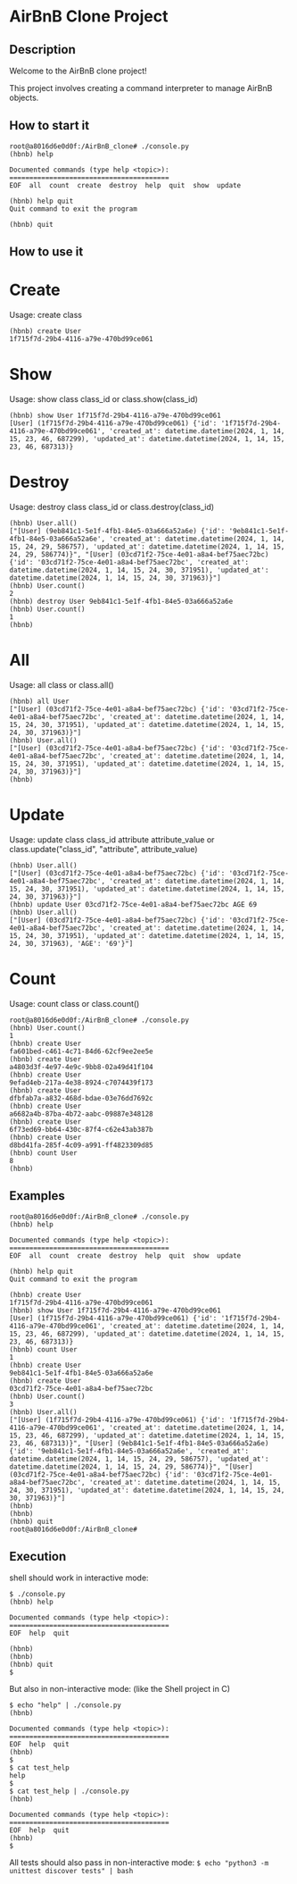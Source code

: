 # AirBnB Clone Project

## Description

Welcome to the AirBnB clone project!

This project involves creating a command interpreter to manage AirBnB objects.
## How to start it
```
root@a8016d6e0d0f:/AirBnB_clone# ./console.py
(hbnb) help

Documented commands (type help <topic>):
========================================
EOF  all  count  create  destroy  help  quit  show  update

(hbnb) help quit
Quit command to exit the program

(hbnb) quit
```
## How to use it
# Create
Usage: create class
```
(hbnb) create User
1f715f7d-29b4-4116-a79e-470bd99ce061
```
# Show
Usage: show class class_id
or
class.show(class_id)
```
(hbnb) show User 1f715f7d-29b4-4116-a79e-470bd99ce061
[User] (1f715f7d-29b4-4116-a79e-470bd99ce061) {'id': '1f715f7d-29b4-4116-a79e-470bd99ce061', 'created_at': datetime.datetime(2024, 1, 14, 15, 23, 46, 687299), 'updated_at': datetime.datetime(2024, 1, 14, 15, 23, 46, 687313)}
```
# Destroy
Usage: destroy class class_id
or
class.destroy(class_id)
```
(hbnb) User.all()
["[User] (9eb841c1-5e1f-4fb1-84e5-03a666a52a6e) {'id': '9eb841c1-5e1f-4fb1-84e5-03a666a52a6e', 'created_at': datetime.datetime(2024, 1, 14, 15, 24, 29, 586757), 'updated_at': datetime.datetime(2024, 1, 14, 15, 24, 29, 586774)}", "[User] (03cd71f2-75ce-4e01-a8a4-bef75aec72bc) {'id': '03cd71f2-75ce-4e01-a8a4-bef75aec72bc', 'created_at': datetime.datetime(2024, 1, 14, 15, 24, 30, 371951), 'updated_at': datetime.datetime(2024, 1, 14, 15, 24, 30, 371963)}"]
(hbnb) User.count()
2
(hbnb) destroy User 9eb841c1-5e1f-4fb1-84e5-03a666a52a6e
(hbnb) User.count()
1
(hbnb)
```
# All
Usage: all class
or
class.all()
```
(hbnb) all User
["[User] (03cd71f2-75ce-4e01-a8a4-bef75aec72bc) {'id': '03cd71f2-75ce-4e01-a8a4-bef75aec72bc', 'created_at': datetime.datetime(2024, 1, 14, 15, 24, 30, 371951), 'updated_at': datetime.datetime(2024, 1, 14, 15, 24, 30, 371963)}"]
(hbnb) User.all()
["[User] (03cd71f2-75ce-4e01-a8a4-bef75aec72bc) {'id': '03cd71f2-75ce-4e01-a8a4-bef75aec72bc', 'created_at': datetime.datetime(2024, 1, 14, 15, 24, 30, 371951), 'updated_at': datetime.datetime(2024, 1, 14, 15, 24, 30, 371963)}"]
(hbnb)
```
# Update
Usage: update class class_id attribute attribute_value
or
class.update("class_id", "attribute", attribute_value)
```
(hbnb) User.all()
["[User] (03cd71f2-75ce-4e01-a8a4-bef75aec72bc) {'id': '03cd71f2-75ce-4e01-a8a4-bef75aec72bc', 'created_at': datetime.datetime(2024, 1, 14, 15, 24, 30, 371951), 'updated_at': datetime.datetime(2024, 1, 14, 15, 24, 30, 371963)}"]
(hbnb) update User 03cd71f2-75ce-4e01-a8a4-bef75aec72bc AGE 69
(hbnb) User.all()
["[User] (03cd71f2-75ce-4e01-a8a4-bef75aec72bc) {'id': '03cd71f2-75ce-4e01-a8a4-bef75aec72bc', 'created_at': datetime.datetime(2024, 1, 14, 15, 24, 30, 371951), 'updated_at': datetime.datetime(2024, 1, 14, 15, 24, 30, 371963), 'AGE': '69'}"]
```
# Count
Usage: count class
or
class.count()
```
root@a8016d6e0d0f:/AirBnB_clone# ./console.py
(hbnb) User.count()
1
(hbnb) create User
fa601bed-c461-4c71-84d6-62cf9ee2ee5e
(hbnb) create User
a4803d3f-4e97-4e9c-9bb8-02a49d41f104
(hbnb) create User
9efad4eb-217a-4e38-8924-c7074439f173
(hbnb) create User
dfbfab7a-a832-468d-bdae-03e76dd7692c
(hbnb) create User
a6682a4b-87ba-4b72-aabc-09887e348128
(hbnb) create User
6f73ed69-bb64-430c-87f4-c62e43ab387b
(hbnb) create User
d8bd41fa-285f-4c09-a991-ff4823309d85
(hbnb) count User
8
(hbnb)

```
## Examples
```
root@a8016d6e0d0f:/AirBnB_clone# ./console.py
(hbnb) help

Documented commands (type help <topic>):
========================================
EOF  all  count  create  destroy  help  quit  show  update

(hbnb) help quit
Quit command to exit the program

(hbnb) create User
1f715f7d-29b4-4116-a79e-470bd99ce061
(hbnb) show User 1f715f7d-29b4-4116-a79e-470bd99ce061
[User] (1f715f7d-29b4-4116-a79e-470bd99ce061) {'id': '1f715f7d-29b4-4116-a79e-470bd99ce061', 'created_at': datetime.datetime(2024, 1, 14, 15, 23, 46, 687299), 'updated_at': datetime.datetime(2024, 1, 14, 15, 23, 46, 687313)}
(hbnb) count User
1
(hbnb) create User
9eb841c1-5e1f-4fb1-84e5-03a666a52a6e
(hbnb) create User
03cd71f2-75ce-4e01-a8a4-bef75aec72bc
(hbnb) User.count()
3
(hbnb) User.all()
["[User] (1f715f7d-29b4-4116-a79e-470bd99ce061) {'id': '1f715f7d-29b4-4116-a79e-470bd99ce061', 'created_at': datetime.datetime(2024, 1, 14, 15, 23, 46, 687299), 'updated_at': datetime.datetime(2024, 1, 14, 15, 23, 46, 687313)}", "[User] (9eb841c1-5e1f-4fb1-84e5-03a666a52a6e) {'id': '9eb841c1-5e1f-4fb1-84e5-03a666a52a6e', 'created_at': datetime.datetime(2024, 1, 14, 15, 24, 29, 586757), 'updated_at': datetime.datetime(2024, 1, 14, 15, 24, 29, 586774)}", "[User] (03cd71f2-75ce-4e01-a8a4-bef75aec72bc) {'id': '03cd71f2-75ce-4e01-a8a4-bef75aec72bc', 'created_at': datetime.datetime(2024, 1, 14, 15, 24, 30, 371951), 'updated_at': datetime.datetime(2024, 1, 14, 15, 24, 30, 371963)}"]
(hbnb)
(hbnb)
(hbnb) quit
root@a8016d6e0d0f:/AirBnB_clone#
```
## Execution

shell should work in interactive mode:

```
$ ./console.py
(hbnb) help

Documented commands (type help <topic>):
========================================
EOF  help  quit

(hbnb) 
(hbnb) 
(hbnb) quit
$
```
But also in non-interactive mode: (like the Shell project in C)
```
$ echo "help" | ./console.py
(hbnb)

Documented commands (type help <topic>):
========================================
EOF  help  quit
(hbnb) 
$
$ cat test_help
help
$
$ cat test_help | ./console.py
(hbnb)

Documented commands (type help <topic>):
========================================
EOF  help  quit
(hbnb) 
$
```
All tests should also pass in non-interactive mode: ```$ echo "python3 -m unittest discover tests" | bash```

